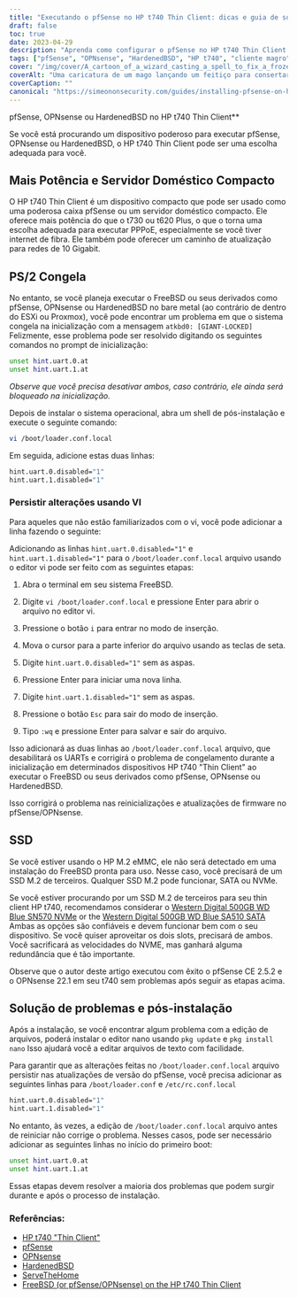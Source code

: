 ```yaml
---
title: "Executando o pfSense no HP t740 Thin Client: dicas e guia de solução de problemas"
draft: false
toc: true
date: 2023-04-29
description: "Aprenda como configurar o pfSense no HP t740 Thin Client e como solucionar possíveis problemas como congelamento e problemas de detecção de SSD."
tags: ["pfSense", "OPNsense", "HardenedBSD", "HP t740", "cliente magro", "servidor doméstico", "PPPoE", "FreeBSDGenericName", "prompt de inicialização", "loader.conf.local", "editor nano", "Detecção de SSD", "SSD M.2", "Western Digital", "solução de problemas", "pós-instalação", "UART", "ESXi", "Proxmox"]
cover: "/img/cover/A_cartoon_of_a_wizard_casting_a_spell_to_fix_a_frozen_computer.png"
coverAlt: "Uma caricatura de um mago lançando um feitiço para consertar um computador congelado, com um balão dizendo Problema resolvido"
coverCaption: ""
canonical: "https://simeononsecurity.com/guides/installing-pfsense-on-hp-t740-thin-client/"
---
```

 pfSense, OPNsense ou HardenedBSD no HP t740 Thin Client**

Se você está procurando um dispositivo poderoso para executar pfSense, OPNsense ou HardenedBSD, o HP t740 Thin Client pode ser uma escolha adequada para você.

## Mais Potência e Servidor Doméstico Compacto

O HP t740 Thin Client é um dispositivo compacto que pode ser usado como uma poderosa caixa pfSense ou um servidor doméstico compacto. Ele oferece mais potência do que o t730 ou t620 Plus, o que o torna uma escolha adequada para executar PPPoE, especialmente se você tiver internet de fibra. Ele também pode oferecer um caminho de atualização para redes de 10 Gigabit.

## PS/2 Congela

No entanto, se você planeja executar o FreeBSD ou seus derivados como pfSense, OPNsense ou HardenedBSD no bare metal (ao contrário de dentro do ESXi ou Proxmox), você pode encontrar um problema em que o sistema congela na inicialização com a mensagem `atkbd0: [GIANT-LOCKED]` Felizmente, esse problema pode ser resolvido digitando os seguintes comandos no prompt de inicialização:

```bash
unset hint.uart.0.at
unset hint.uart.1.at
```

*Observe que você precisa desativar ambos, caso contrário, ele ainda será bloqueado na inicialização.*

Depois de instalar o sistema operacional, abra um shell de pós-instalação e execute o seguinte comando:

```bash
vi /boot/loader.conf.local
```
Em seguida, adicione estas duas linhas:
```bash
hint.uart.0.disabled="1"
hint.uart.1.disabled="1"
```

### Persistir alterações usando VI
Para aqueles que não estão familiarizados com o vi, você pode adicionar a linha fazendo o seguinte:

Adicionando as linhas `hint.uart.0.disabled="1"` e `hint.uart.1.disabled="1"` para o `/boot/loader.conf.local` arquivo usando o editor vi pode ser feito com as seguintes etapas:

1. Abra o terminal em seu sistema FreeBSD.

2. Digite `vi /boot/loader.conf.local` e pressione Enter para abrir o arquivo no editor vi.

3. Pressione o botão `i` para entrar no modo de inserção.

4. Mova o cursor para a parte inferior do arquivo usando as teclas de seta.

5. Digite `hint.uart.0.disabled="1"` sem as aspas.

6. Pressione Enter para iniciar uma nova linha.

7. Digite `hint.uart.1.disabled="1"` sem as aspas.

8. Pressione o botão `Esc` para sair do modo de inserção.

9. Tipo `:wq` e pressione Enter para salvar e sair do arquivo.

Isso adicionará as duas linhas ao `/boot/loader.conf.local` arquivo, que desabilitará os UARTs e corrigirá o problema de congelamento durante a inicialização em determinados dispositivos HP t740 "Thin Client" ao executar o FreeBSD ou seus derivados como pfSense, OPNsense ou HardenedBSD.

Isso corrigirá o problema nas reinicializações e atualizações de firmware no pfSense/OPNsense.

## SSD

Se você estiver usando o HP M.2 eMMC, ele não será detectado em uma instalação do FreeBSD pronta para uso. Nesse caso, você precisará de um SSD M.2 de terceiros. Qualquer SSD M.2 pode funcionar, SATA ou NVMe.

Se você estiver procurando por um SSD M.2 de terceiros para seu thin client HP t740, recomendamos considerar o [Western Digital 500GB WD Blue SN570 NVMe](https://amzn.to/44bFCBk) or the [Western Digital 500GB WD Blue SA510 SATA](https://amzn.to/3AEbd0V) Ambas as opções são confiáveis e devem funcionar bem com o seu dispositivo. Se você quiser aproveitar os dois slots, precisará de ambos. Você sacrificará as velocidades do NVME, mas ganhará alguma redundância que é tão importante.

Observe que o autor deste artigo executou com êxito o pfSense CE 2.5.2 e o OPNsense 22.1 em seu t740 sem problemas após seguir as etapas acima.

## Solução de problemas e pós-instalação

Após a instalação, se você encontrar algum problema com a edição de arquivos, poderá instalar o editor nano usando `pkg update` e `pkg install nano` Isso ajudará você a editar arquivos de texto com facilidade.

Para garantir que as alterações feitas no `/boot/loader.conf.local` arquivo persistir nas atualizações de versão do pfSense, você precisa adicionar as seguintes linhas para `/boot/loader.conf` e `/etc/rc.conf.local` 
```bash
hint.uart.0.disabled="1"
hint.uart.1.disabled="1"
```

No entanto, às vezes, a edição de `/boot/loader.conf.local` arquivo antes de reiniciar não corrige o problema. Nesses casos, pode ser necessário adicionar as seguintes linhas no início do primeiro boot:

```bash
unset hint.uart.0.at
unset hint.uart.1.at
```

Essas etapas devem resolver a maioria dos problemas que podem surgir durante e após o processo de instalação.

### Referências:
- [HP t740 "Thin Client"](https://www8.hp.com/us/en/thin-clients/t740.html)
- [pfSense](https://www.pfsense.org/)
- [OPNsense](https://opnsense.org/)
- [HardenedBSD](https://hardenedbsd.org/)
- [ServeTheHome](https://www.servethehome.com/hp-t740-thin-client-review/)
- [FreeBSD (or pfSense/OPNsense) on the HP t740 Thin Client](https://www.neelc.org/posts/hp-t740-freebsd/)